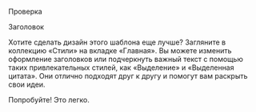 Проверка

Заголовок

Хотите сделать дизайн этого шаблона еще лучше? Загляните в коллекцию
«Стили» на вкладке «Главная». Вы можете изменить оформление заголовков
или подчеркнуть важный текст с помощью таких привлекательных стилей, как
«Выделение» и «Выделенная цитата». Они отлично подходят друг к другу и
помогут вам раскрыть свои идеи.

Попробуйте! Это легко.
